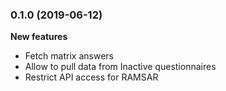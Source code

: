 ### 0.1.0 (2019-06-12)

**New features**

* Fetch matrix answers
* Allow to pull data from Inactive questionnaires
* Restrict API access for RAMSAR
